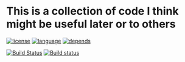 This is a collection of code I think might be useful later or to others
=========================================================================

[![license](https://img.shields.io/github/license/mattkretz/virtools.svg)](https://github.com/mattkretz/virtools/blob/master/LICENSE)
[![language](https://img.shields.io/badge/language-C%2B%2B11-blue.svg)](https://isocpp.org/)
[![depends](https://img.shields.io/badge/depends-virtest-brightgreen.svg)](https://github.com/mattkretz/virtest)

[![Build Status](https://travis-ci.org/mattkretz/virtools.svg)](https://travis-ci.org/mattkretz/virtools)
[![Build status](https://ci.appveyor.com/api/projects/status/5k3wkpxvoqf99ef6?svg=true)](https://ci.appveyor.com/project/mattkretz/virtools)
